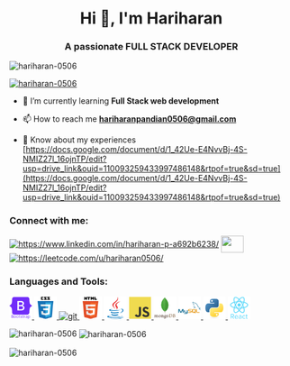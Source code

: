<h1 align="center">Hi 👋, I'm Hariharan</h1>
<h3 align="center">A passionate FULL STACK DEVELOPER</h3>

<p align="left"> <img src="https://komarev.com/ghpvc/?username=hariharan-0506&label=Profile%20views&color=0e75b6&style=flat" alt="hariharan-0506" /> </p>

<p align="left"> <a href="https://github.com/ryo-ma/github-profile-trophy"><img src="https://github-profile-trophy.vercel.app/?username=hariharan-0506" alt="hariharan-0506" /></a> </p>

- 🌱 I’m currently learning **Full Stack web development**

- 📫 How to reach me **hariharanpandian0506@gmail.com**

- 📄 Know about my experiences [https://docs.google.com/document/d/1_42Ue-E4NvvBj-4S-NMIZ27l_16ojnTP/edit?usp=drive_link&ouid=110093259433997486148&rtpof=true&sd=true](https://docs.google.com/document/d/1_42Ue-E4NvvBj-4S-NMIZ27l_16ojnTP/edit?usp=drive_link&ouid=110093259433997486148&rtpof=true&sd=true)

<h3 align="left">Connect with me:</h3>
<p align="left">
<a href="https://linkedin.com/in/https://www.linkedin.com/in/hariharan-p-a692b6238/" target="blank"><img align="center" src="https://raw.githubusercontent.com/rahuldkjain/github-profile-readme-generator/master/src/images/icons/Social/linked-in-alt.svg" alt="https://www.linkedin.com/in/hariharan-p-a692b6238/" height="30" width="40" /></a>
<a href="https://instagram.com/"https://www.instagram.com/__.hxrxhxrxn/"" target="blank"><img align="center" src="https://raw.githubusercontent.com/rahuldkjain/github-profile-readme-generator/master/src/images/icons/Social/instagram.svg" alt=""https://www.instagram.com/__.hxrxhxrxn/"" height="30" width="40" /></a>
<a href="https://www.leetcode.com/https://leetcode.com/u/hariharan0506/" target="blank"><img align="center" src="https://raw.githubusercontent.com/rahuldkjain/github-profile-readme-generator/master/src/images/icons/Social/leet-code.svg" alt="https://leetcode.com/u/hariharan0506/" height="30" width="40" /></a>
</p>

<h3 align="left">Languages and Tools:</h3>
<p align="left"> <a href="https://getbootstrap.com" target="_blank" rel="noreferrer"> <img src="https://raw.githubusercontent.com/devicons/devicon/master/icons/bootstrap/bootstrap-plain-wordmark.svg" alt="bootstrap" width="40" height="40"/> </a> <a href="https://www.w3schools.com/css/" target="_blank" rel="noreferrer"> <img src="https://raw.githubusercontent.com/devicons/devicon/master/icons/css3/css3-original-wordmark.svg" alt="css3" width="40" height="40"/> </a> <a href="https://git-scm.com/" target="_blank" rel="noreferrer"> <img src="https://www.vectorlogo.zone/logos/git-scm/git-scm-icon.svg" alt="git" width="40" height="40"/> </a> <a href="https://www.w3.org/html/" target="_blank" rel="noreferrer"> <img src="https://raw.githubusercontent.com/devicons/devicon/master/icons/html5/html5-original-wordmark.svg" alt="html5" width="40" height="40"/> </a> <a href="https://www.java.com" target="_blank" rel="noreferrer"> <img src="https://raw.githubusercontent.com/devicons/devicon/master/icons/java/java-original.svg" alt="java" width="40" height="40"/> </a> <a href="https://developer.mozilla.org/en-US/docs/Web/JavaScript" target="_blank" rel="noreferrer"> <img src="https://raw.githubusercontent.com/devicons/devicon/master/icons/javascript/javascript-original.svg" alt="javascript" width="40" height="40"/> </a> <a href="https://www.mongodb.com/" target="_blank" rel="noreferrer"> <img src="https://raw.githubusercontent.com/devicons/devicon/master/icons/mongodb/mongodb-original-wordmark.svg" alt="mongodb" width="40" height="40"/> </a> <a href="https://www.mysql.com/" target="_blank" rel="noreferrer"> <img src="https://raw.githubusercontent.com/devicons/devicon/master/icons/mysql/mysql-original-wordmark.svg" alt="mysql" width="40" height="40"/> </a> <a href="https://www.python.org" target="_blank" rel="noreferrer"> <img src="https://raw.githubusercontent.com/devicons/devicon/master/icons/python/python-original.svg" alt="python" width="40" height="40"/> </a> <a href="https://reactjs.org/" target="_blank" rel="noreferrer"> <img src="https://raw.githubusercontent.com/devicons/devicon/master/icons/react/react-original-wordmark.svg" alt="react" width="40" height="40"/> </a> </p>

<p><img align="left" src="https://github-readme-stats.vercel.app/api/top-langs?username=hariharan-0506&show_icons=true&locale=en&layout=compact" alt="hariharan-0506" /></p>

<p>&nbsp;<img align="center" src="https://github-readme-stats.vercel.app/api?username=hariharan-0506&show_icons=true&locale=en" alt="hariharan-0506" /></p>

<p><img align="center" src="https://github-readme-streak-stats.herokuapp.com/?user=hariharan-0506&" alt="hariharan-0506" /></p>
